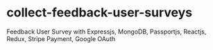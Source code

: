 # collect-feedback-user-surveys
Feedback User Survey with Expressjs, MongoDB, Passportjs, Reactjs, Redux, Stripe Payment, Google OAuth
